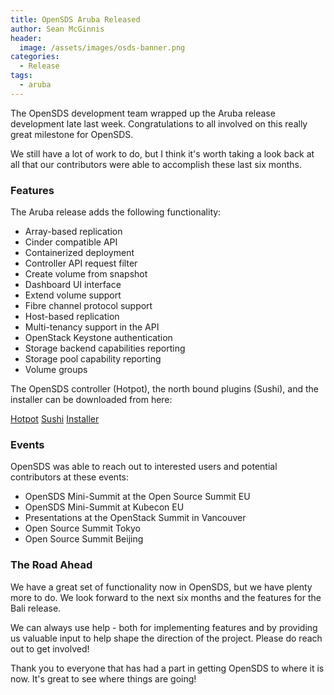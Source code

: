 ```yaml
---
title: OpenSDS Aruba Released
author: Sean McGinnis
header:
  image: /assets/images/osds-banner.png
categories:
  - Release
tags:
  - aruba
---
```


The OpenSDS development team wrapped up the Aruba release development late
last week. Congratulations to all involved on this really great milestone for
OpenSDS.

We still have a lot of work to do, but I think it's worth taking a look back at
all that our contributors were able to accomplish these last six months.

### Features

The Aruba release adds the following functionality:

* Array-based replication
* Cinder compatible API
* Containerized deployment
* Controller API request filter
* Create volume from snapshot
* Dashboard UI interface
* Extend volume support
* Fibre channel protocol support
* Host-based replication
* Multi-tenancy support in the API
* OpenStack Keystone authentication
* Storage backend capabilities reporting
* Storage pool capability reporting
* Volume groups

The OpenSDS controller (Hotpot), the north bound plugins (Sushi), and the
installer can be downloaded from here:

[Hotpot](https://github.com/opensds/opensds/releases/tag/v0.2.0)
[Sushi](https://github.com/opensds/nbp/releases/tag/v0.2.0)
[Installer](https://github.com/opensds/opensds-installer/releases/tag/v0.2.0)

### Events

OpenSDS was able to reach out to interested users and potential contributors at
these events:

* OpenSDS Mini-Summit at the Open Source Summit EU
* OpenSDS Mini-Summit at Kubecon EU
* Presentations at the OpenStack Summit in Vancouver
* Open Source Summit Tokyo
* Open Source Summit Beijing

### The Road Ahead

We have a great set of functionality now in OpenSDS, but we have plenty more to
do. We look forward to the next six months and the features for the Bali
release.

We can always use help - both for implementing features and by providing us
valuable input to help shape the direction of the project. Please do reach out
to get involved!

Thank you to everyone that has had a part in getting OpenSDS to where it is
now. It's great to see where things are going!

